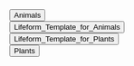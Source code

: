 <div class="collapsible-tabs">
              <div class="tab folder">
                <button class="tab-header folder-header" data-path="Project_Universe/Nature/Lifeforms/Animals/Animals.md">Animals</button>
                <div class="tab-content folder-content" style="display: none;"></div>
              </div>
            <div class="tab file">
              <button class="tab-header file-header" data-path="Project_Universe/Nature/Lifeforms/Lifeform_Template_for_Animals.md">Lifeform_Template_for_Animals</button>
              <div class="tab-content file-content" style="display: none;"></div>
            </div>
            <div class="tab file">
              <button class="tab-header file-header" data-path="Project_Universe/Nature/Lifeforms/Lifeform_Template_for_Plants.md">Lifeform_Template_for_Plants</button>
              <div class="tab-content file-content" style="display: none;"></div>
            </div>
              <div class="tab folder">
                <button class="tab-header folder-header" data-path="Project_Universe/Nature/Lifeforms/Plants/Plants.md">Plants</button>
                <div class="tab-content folder-content" style="display: none;"></div>
              </div></div>